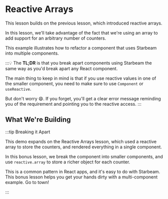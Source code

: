 # Reactive Arrays

<script setup lang="ts">
  import * as resources from "../demos/tutorial-5/config.js";
</script>

This lesson builds on the previous lesson, which introduced reactive arrays.

In this lesson, we'll take advantage of the fact that we're using an array to add support for an arbitrary number of counters.

This example illustrates how to refactor a component that uses Starbeam into multiple components.

:::💡
The **TL;DR** is that you break apart components using Starbeam the same way as you'd break apart any React component.

The main thing to keep in mind is that if you use reactive values in one of the smaller component, you need to make sure to use `Component` or `useReactive`.

But don't worry 😄. If you forget, you'll get a clear error message reminding you of the requirement and pointing you to the reactive access.
:::

## What We're Building

<Demo :config="resources" />

:::tip Breaking it Apart

This demo expands on the Reactive Arrays lesson, which used a reactive array to store the counters,
and rendered everything in a single component.

In this bonus lesson, we break the component into smaller components, and use `reactive.array` to
store a richer object for each counter.

This is a common pattern in React apps, and it's easy to do with Starbeam. This bonus lesson helps
you get your hands dirty with a multi-component example. Go to town!

:::
